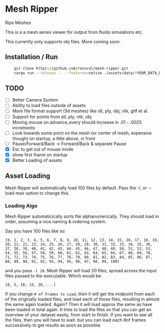 # Mesh Ripper

Rips Meshes

This is a a mesh series viewer for output from fluids simulations etc.

This currently only supports obj files. More coming soon.

## Installation / Run

```sh
    git clone https://github.com/rezural/mesh-ripper.git
    cargo run --release -- --features=native ./assets/data/<YOUR_DATA_DIR>
```

## TODO

- [ ] Better Camera System
- [ ] Ability to load files outside of assets
- [ ] More file format support (3d meshes) like stl, ply, obj, vtk, gltf et al.
- [ ] Support for points from stl, ply, vtk, obj
- [ ] Moving mouse on advance_every should increase in .01 - .0025 increments
- [ ] Look towards some point on the mesh (or center of mesh, expensive though) on startup, a little above, in front 
- [ ] Pause/Forward/Back -> Forward/Back & separate Pause
- [x] Esc to get out of mouse mode
- [x] show first frame on startup
- [x] Better Loading of assets

## Asset Loading

Mesh Ripper will automatically load 100 files by default. Pass the -l, or --load-max option to change this.

### Loading Algo

Mesh Ripper automaticically sorts file alphanumerically. They should load in order, assuming a nice naming & ordering system.

Say you have 100 files like so:

```
[0, 1, 2, 3, 4, 5, 6, 7, 8, 9, 10, 11, 12, 13, 14, 15, 16, 17, 18, 19, 20, 21, 22, 23, 24, 25, 26, 27, 28, 29, 30, 31, 32, 33, 34, 35, 36, 37, 38, 39, 40, 41, 42, 43, 44, 45, 46, 47, 48, 49, 50, 51, 52, 53, 54, 55, 56, 57, 58, 59, 60, 61, 62, 63, 64, 65, 66, 67, 68, 69, 70, 71, 72, 73, 74, 75, 76, 77, 78, 79, 80, 81, 82, 83, 84, 85, 86, 87, 88, 89, 90, 91, 92, 93, 94, 95, 96, 97, 98, 99, 100]
```

and you pass `-l 20`. Mesh Ripper will load 20 files, spread across the input files passed to the executable. Which would be:

```
[0, 5, 10, 15, 20, ...]
```

If you change `# of Frames to Load`, then it will get the midpoint from each of the originally loaded files, and load each of those files, resulting in almost the same again loaded. Again? Then it will load approx the same as have been loaded in total again. It tries to load the files so that you can get an overview of your dataset easily, from start to finish. If you want to see all the files, then you will have to wait. but you can load each #of frames successively to get results as soon as possible.
